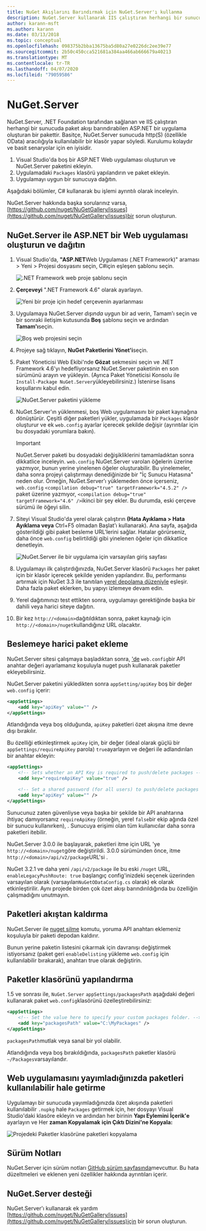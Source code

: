 ```yaml
---
title: NuGet Akışlarını Barındırmak için NuGet.Server'ı kullanma
description: NuGet.Server kullanarak IIS çalıştıran herhangi bir sunucuda bir NuGet paket akışı oluşturma ve barındırma, paketleri HTTP ve OData üzerinden kullanılabilir hale getirme.
author: karann-msft
ms.author: karann
ms.date: 03/13/2018
ms.topic: conceptual
ms.openlocfilehash: 098375b2bba13675ba5d80a27e0226dc2ee39e77
ms.sourcegitcommit: 2b50c450cca521681a384aa466ab666679a40213
ms.translationtype: MT
ms.contentlocale: tr-TR
ms.lasthandoff: 04/07/2020
ms.locfileid: "79059586"
---
```

# <a name="nugetserver"></a>NuGet.Server

NuGet.Server, .NET Foundation tarafından sağlanan ve IIS çalıştıran herhangi bir sunucuda paket akışı barındırabilen ASP.NET bir uygulama oluşturan bir pakettir. Basitçe, NuGet.Server sunucuda http(S) (özellikle OData) aracılığıyla kullanılabilir bir klasör yapar söyledi. Kurulumu kolaydır ve basit senaryolar için en iyisidir.

1. Visual Studio'da boş bir ASP.NET Web uygulaması oluşturun ve NuGet.Server paketini ekleyin.
1. Uygulamadaki `Packages` klasörü yapılandırın ve paket ekleyin.
1. Uygulamayı uygun bir sunucuya dağıtın.

Aşağıdaki bölümler, C# kullanarak bu işlemi ayrıntılı olarak inceleyin.

NuGet.Server hakkında başka sorularınız varsa, [https://github.com/nuget/NuGetGallery/issues](https://github.com/nuget/NuGetGallery/issues)bir sorun oluşturun.

## <a name="create-and-deploy-an-aspnet-web-application-with-nugetserver"></a>NuGet.Server ile ASP.NET bir Web uygulaması oluşturun ve dağıtın

1. Visual Studio'da, **"ASP.NET**Web Uygulaması (.NET Framework)" araması > Yeni > Projesi dosyasını seçin, C#için eşleşen şablonu seçin.

    ![.NET Framework web proje şablonu seçin](media/Hosting_00-NuGet.Server-ProjectType.png)

1. **Çerçeveyi** ".NET Framework 4.6" olarak ayarlayın.

    ![Yeni bir proje için hedef çerçevenin ayarlanması](media/Hosting_01-NuGet.Server-Set4.6.png)

1. Uygulamaya NuGet.Server *dışında* uygun bir ad verin, Tamam'ı seçin ve bir sonraki iletişim kutusunda **Boş** şablonu seçin ve ardından **Tamam'ı**seçin.

    ![Boş web projesini seçin](media/Hosting_02-NuGet.Server-Empty.png)

1. Projeye sağ tıklayın, **NuGet Paketlerini Yönet'i**seçin.

1. Paket Yöneticisi Web Ekibi'nde **Gözat** sekmesini seçin ve .NET Framework 4.6'yı hedefliyorsanız NuGet.Server paketinin en son sürümünü arayın ve yükleyin. (Ayrıca Paket Yöneticisi Konsolu ile `Install-Package NuGet.Server`yükleyebilirsiniz.) İstenirse lisans koşullarını kabul edin.

    ![NuGet.Server paketini yükleme](media/Hosting_03-NuGet.Server-Package.png)

1. NuGet.Server'ın yüklenmesi, boş Web uygulamasını bir paket kaynağına dönüştürür. Çeşitli diğer paketleri yükler, uygulamada bir `Packages` klasör oluşturur ve ek `web.config` ayarlar içerecek şekilde değişir (ayrıntılar için bu dosyadaki yorumlara bakın).

    > [!Important]
    > NuGet.Server paketi bu dosyadaki değişikliklerini tamamladıktan sonra dikkatlice inceleyin. `web.config` NuGet.Server varolan öğelerin üzerine yazmıyor, bunun yerine yinelenen öğeler oluşturabilir. Bu yinelemeler, daha sonra projeyi çalıştırmayı denediğinizde bir "İç Sunucu Hatasına" neden olur. Örneğin, NuGet.Server'ı yüklemeden önce içerseniz, `web.config` `<compilation debug="true" targetFramework="4.5.2" />` paket üzerine yazmıyor, `<compilation debug="true" targetFramework="4.6" />`ikinci bir şey ekler. Bu durumda, eski çerçeve sürümü ile öğeyi silin.

1. Siteyi Visual Studio'da yerel olarak çalıştırın **(Hata Ayıklama > Hata Ayıklama veya** Ctrl+F5 olmadan Başlat'ı kullanarak). Ana sayfa, aşağıda gösterildiği gibi paket besleme URL'lerini sağlar. Hatalar görürseniz, daha önce `web.config` belirtildiği gibi yinelenen öğeler için dikkatlice denetleyin.

    ![NuGet.Server ile bir uygulama için varsayılan giriş sayfası](media/Hosting_04-NuGet.Server-FeedHomePage.png)

1.  Uygulamayı ilk çalıştırdığınızda, NuGet.Server klasörü `Packages` her paket için bir klasör içerecek şekilde yeniden yapılandırır. Bu, performansı artırmak için NuGet 3.3 ile tanıtılan [yerel depolama düzeniyle](https://blog.nuget.org/20151118/nuget-3.3.html#folder-based-repository-commands) eşleşir. Daha fazla paket eklerken, bu yapıyı izlemeye devam edin.

1. Yerel dağıtımınızı test ettikten sonra, uygulamayı gerektiğinde başka bir dahili veya harici siteye dağıtın.

1. Bir kez `http://<domain>`dağıtıldıktan sonra, paket kaynağı için `http://<domain>/nuget`kullandığınız URL olacaktır.

## <a name="adding-packages-to-the-feed-externally"></a>Beslemeye harici paket ekleme

NuGet.Server sitesi çalışmaya başladıktan sonra, ['de](../reference/cli-reference/cli-ref-push.md) `web.config`bir API anahtar değeri ayarlamanız koşuluyla nuget push kullanarak paketler ekleyebilirsiniz.

NuGet.Server paketini yükledikten sonra `appSetting/apiKey` boş bir değer `web.config` içerir:

```xml
<appSettings>
    <add key="apiKey" value="" />
</appSettings>
```

Atlandığında veya boş olduğunda, `apiKey` paketleri özet akışına itme devre dışı bırakılır.

Bu özelliği etkinleştirmek `apiKey` için, bir değer (ideal olarak güçlü bir `appSettings/requireApiKey` parola) `true`ayarlayın ve değeri ile adlandırılan bir anahtar ekleyin:

```xml
<appSettings>
    <!-- Sets whether an API Key is required to push/delete packages -->
    <add key="requireApiKey" value="true" />

    <!-- Set a shared password (for all users) to push/delete packages -->
    <add key="apiKey" value="" />
</appSettings>
```

Sunucunuz zaten güvenliyse veya başka bir şekilde bir API anahtarına ihtiyaç damıyorsanız `requireApiKey` (örneğin, yerel `false`bir ekip ağında özel bir sunucu kullanırken), . Sunucuya erişimi olan tüm kullanıcılar daha sonra paketleri itebilir.

NuGet.Server 3.0.0 ile başlayarak, paketleri itme için URL 'ye `http://<domain>/nuget`göre değiştirildi. 3.0.0 sürümünden önce, itme `http://<domain>/api/v2/package`URL'si .

NuGet 3.2.1 ve daha yeni `/api/v2/package` ile bu eski `/nuget` URL, `enableLegacyPushRoute: true` başlangıç config'inizdeki seçenek üzerinden varsayılan olarak (varsayılan`NuGetODataConfig.cs` olarak) ek olarak etkinleştirilir. Aynı projede birden çok özet akışı barındırıldığında bu özelliğin çalışmadığını unutmayın.

## <a name="removing-packages-from-the-feed"></a>Paketleri akıştan kaldırma

NuGet.Server ile [nuget silme](../reference/cli-reference/cli-ref-delete.md) komutu, yoruma API anahtarı eklemeniz koşuluyla bir paketi depodan kaldırır.

Bunun yerine paketin listesini çıkarmak için davranışı değiştirmek istiyorsanız (paket geri `enableDelisting` yükleme `web.config` için kullanılabilir bırakarak), anahtarı true olarak değiştirin.

## <a name="configuring-the-packages-folder"></a>Paketler klasörünü yapılandırma

1.5 ve sonrası ile, `NuGet.Server` `appSettings/packagesPath` aşağıdaki değeri kullanarak paket `web.config`klasörünü özelleştirebilirsiniz:

```xml
<appSettings>
    <!-- Set the value here to specify your custom packages folder. -->
    <add key="packagesPath" value="C:\MyPackages" />
</appSettings>
```

`packagesPath`mutlak veya sanal bir yol olabilir.

Atlandığında veya boş bırakıldığında, `packagesPath` paketler klasörü `~/Packages`varsayılandır.

## <a name="making-packages-available-when-you-publish-the-web-app"></a>Web uygulamasını yayımladığınızda paketleri kullanılabilir hale getirme

Uygulamayı bir sunucuda yayımladığınızda özet akışında paketleri kullanılabilir `.nupkg` hale `Packages` getirmek için, her dosyayı Visual Studio'daki klasöre ekleyin ve ardından her birinin **Yapı Eylemini** **İçerik'e** ayarlayın ve Her **zaman Kopyalamak** **için Çıktı Dizini'ne Kopyala:**

![Projedeki Paketler klasörüne paketleri kopyalama](media/Hosting_05-NuGet.Server-Package-Folder.png)

## <a name="release-notes"></a>Sürüm Notları

NuGet.Server için sürüm notları [GitHub sürüm sayfasında](https://github.com/NuGet/NuGet.Server/releases)mevcuttur.
Bu hata düzeltmeleri ve eklenen yeni özellikler hakkında ayrıntıları içerir.

## <a name="nugetserver-support"></a>NuGet.Server desteği

NuGet.Server'ı kullanarak ek yardım [https://github.com/nuget/NuGetGallery/issues](https://github.com/nuget/NuGetGallery/issues)için bir sorun oluşturun.

